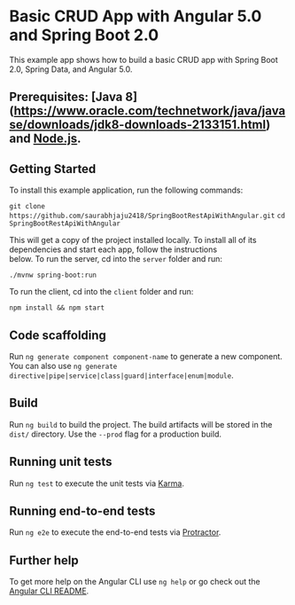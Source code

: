 # Basic CRUD App with Angular 5.0 and Spring Boot 2.0

This example app shows how to build a basic CRUD app with Spring Boot 2.0, Spring Data, and Angular 5.0.

## Prerequisites: [Java 8] (https://www.oracle.com/technetwork/java/javase/downloads/jdk8-downloads-2133151.html) and [Node.js](https://nodejs.org/en/).

## Getting Started
To install this example application, run the following commands:

`git clone https://github.com/saurabhjaju2418/SpringBootRestApiWithAngular.git`
`cd SpringBootRestApiWithAngular`

This will get a copy of the project installed locally. To install all of its dependencies and start each app, follow the instructions<br/> below.
To run the server, cd into the `server` folder and run:

`./mvnw spring-boot:run`

To run the client, cd into the `client` folder and run:

`npm install && npm start`

## Code scaffolding

Run `ng generate component component-name` to generate a new component. You can also use `ng generate directive|pipe|service|class|guard|interface|enum|module`.

## Build

Run `ng build` to build the project. The build artifacts will be stored in the `dist/` directory. Use the `--prod` flag for a production build.

## Running unit tests

Run `ng test` to execute the unit tests via [Karma](https://karma-runner.github.io).

## Running end-to-end tests

Run `ng e2e` to execute the end-to-end tests via [Protractor](http://www.protractortest.org/).



## Further help

To get more help on the Angular CLI use `ng help` or go check out the [Angular CLI README](https://github.com/angular/angular-cli/blob/master/README.md).
